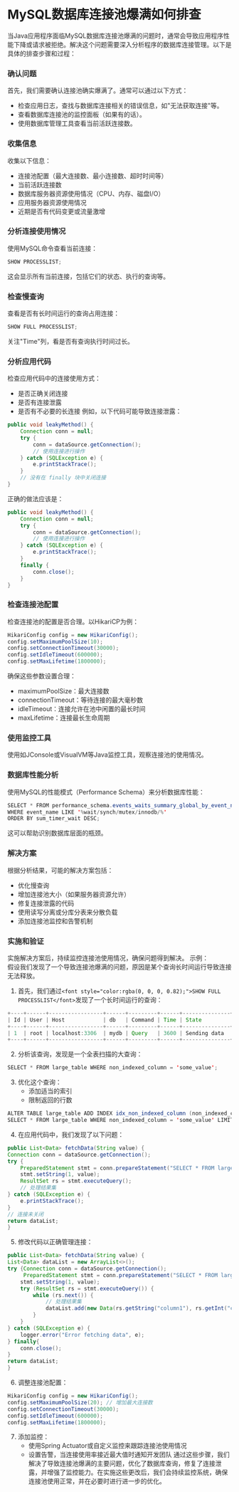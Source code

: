 # MySQL数据库连接池爆满如何排查
<font style="color:rgba(0, 0, 0, 0.82);">当Java应用程序面临MySQL数据库连接池爆满的问题时，通常会导致应用程序性能下降或请求被拒绝。解决这个问题需要深入分析程序的数据库连接管理。以下是具体的排查步骤和过程：</font>
### <font style="color:rgba(0, 0, 0, 0.82);">确认问题</font>
<font style="color:rgba(0, 0, 0, 0.82);">首先，我们需要确认连接池确实爆满了。通常可以通过以下方式：</font>
+ <font style="color:rgba(0, 0, 0, 0.82);">检查应用日志，查找与数据库连接相关的错误信息，如"无法获取连接"等。</font>
+ <font style="color:rgba(0, 0, 0, 0.82);">查看数据库连接池的监控面板（如果有的话）。</font>
+ <font style="color:rgba(0, 0, 0, 0.82);">使用数据库管理工具查看当前活跃连接数。</font>
### <font style="color:rgba(0, 0, 0, 0.82);">收集信息</font>
<font style="color:rgba(0, 0, 0, 0.82);">收集以下信息：</font>
+ <font style="color:rgba(0, 0, 0, 0.82);">连接池配置（最大连接数、最小连接数、超时时间等）</font>
+ <font style="color:rgba(0, 0, 0, 0.82);">当前活跃连接数</font>
+ <font style="color:rgba(0, 0, 0, 0.82);">数据库服务器资源使用情况（CPU、内存、磁盘I/O）</font>
+ <font style="color:rgba(0, 0, 0, 0.82);">应用服务器资源使用情况</font>
+ <font style="color:rgba(0, 0, 0, 0.82);">近期是否有代码变更或流量激增</font>
### <font style="color:rgba(0, 0, 0, 0.82);">分析连接使用情况</font>
<font style="color:rgba(0, 0, 0, 0.82);">使用MySQL命令查看当前连接：</font>
```java
SHOW PROCESSLIST;
```
<font style="color:rgba(0, 0, 0, 0.82);">这会显示所有当前连接，包括它们的状态、执行的查询等。</font>
### <font style="color:rgba(0, 0, 0, 0.82);">检查慢查询</font>
<font style="color:rgba(0, 0, 0, 0.82);">查看是否有长时间运行的查询占用连接：</font>
```java
SHOW FULL PROCESSLIST;
```
<font style="color:rgba(0, 0, 0, 0.82);">关注"Time"列，看是否有查询执行时间过长。</font>
### <font style="color:rgba(0, 0, 0, 0.82);">分析应用代码</font>
<font style="color:rgba(0, 0, 0, 0.82);">检查应用代码中的连接使用方式：</font>
+ <font style="color:rgba(0, 0, 0, 0.82);">是否正确关闭连接</font>
+ <font style="color:rgba(0, 0, 0, 0.82);">是否有连接泄露</font>
+ <font style="color:rgba(0, 0, 0, 0.82);">是否有不必要的长连接</font>
<font style="color:rgba(0, 0, 0, 0.82);">例如，以下代码可能导致连接泄露：</font>
```java
public void leakyMethod() {  
    Connection conn = null;  
    try {  
        conn = dataSource.getConnection();  
        // 使用连接进行操作  
    } catch (SQLException e) {  
        e.printStackTrace();  
    }  
    // 没有在 finally 块中关闭连接  
}
```
<font style="color:rgba(0, 0, 0, 0.82);">正确的做法应该是：</font>
```java
public void leakyMethod() {  
    Connection conn = null;  
    try {  
        conn = dataSource.getConnection();  
        // 使用连接进行操作  
    } catch (SQLException e) {  
        e.printStackTrace();  
    }  
    finally {
        conn.close();
    }
}
```
### <font style="color:rgba(0, 0, 0, 0.82);">检查连接池配置</font>
<font style="color:rgba(0, 0, 0, 0.82);">检查连接池的配置是否合理。以HikariCP为例：</font>
```java
HikariConfig config = new HikariConfig();  
config.setMaximumPoolSize(10);  
config.setConnectionTimeout(30000);  
config.setIdleTimeout(600000);  
config.setMaxLifetime(1800000);
```
<font style="color:rgba(0, 0, 0, 0.82);">确保这些参数设置合理：</font>
+ <font style="color:rgba(0, 0, 0, 0.82);">maximumPoolSize：最大连接数</font>
+ <font style="color:rgba(0, 0, 0, 0.82);">connectionTimeout：等待连接的最大毫秒数</font>
+ <font style="color:rgba(0, 0, 0, 0.82);">idleTimeout：连接允许在池中闲置的最长时间</font>
+ <font style="color:rgba(0, 0, 0, 0.82);">maxLifetime：连接最长生命周期</font>
### <font style="color:rgba(0, 0, 0, 0.82);">使用监控工具</font>
<font style="color:rgba(0, 0, 0, 0.82);">使用如JConsole或VisualVM等Java监控工具，观察连接池的使用情况。</font>
### <font style="color:rgba(0, 0, 0, 0.82);">数据库性能分析</font>
<font style="color:rgba(0, 0, 0, 0.82);">使用MySQL的性能模式（Performance Schema）来分析数据库性能：</font>
```java
SELECT * FROM performance_schema.events_waits_summary_global_by_event_name  
WHERE event_name LIKE '%wait/synch/mutex/innodb/%'  
ORDER BY sum_timer_wait DESC;
```
<font style="color:rgba(0, 0, 0, 0.82);">这可以帮助识别数据库层面的瓶颈。</font>
### <font style="color:rgba(0, 0, 0, 0.82);">解决方案</font>
<font style="color:rgba(0, 0, 0, 0.82);">根据分析结果，可能的解决方案包括：</font>
+ <font style="color:rgba(0, 0, 0, 0.82);">优化慢查询</font>
+ <font style="color:rgba(0, 0, 0, 0.82);">增加连接池大小（如果服务器资源允许）</font>
+ <font style="color:rgba(0, 0, 0, 0.82);">修复连接泄露的代码</font>
+ <font style="color:rgba(0, 0, 0, 0.82);">使用读写分离或分库分表来分散负载</font>
+ <font style="color:rgba(0, 0, 0, 0.82);">添加连接池监控和告警机制</font>
### <font style="color:rgba(0, 0, 0, 0.82);">实施和验证</font>
<font style="color:rgba(0, 0, 0, 0.82);">实施解决方案后，持续监控连接池使用情况，确保问题得到解决。</font>
<font style="color:rgba(0, 0, 0, 0.82);">示例：  
</font><font style="color:rgba(0, 0, 0, 0.82);">假设我们发现了一个导致连接池爆满的问题，原因是某个查询长时间运行导致连接无法释放。</font>
1. <font style="color:rgba(0, 0, 0, 0.82);">首先，我们通过</font>`<font style="color:rgba(0, 0, 0, 0.82);">SHOW FULL PROCESSLIST</font>`<font style="color:rgba(0, 0, 0, 0.82);">发现了一个长时间运行的查询：</font>
```java
+----+------+-----------------+------+---------+------+---------------+------------------+  
| Id | User | Host            | db   | Command | Time | State         | Info             |  
+----+------+-----------------+------+---------+------+---------------+------------------+  
| 1  | root | localhost:3306  | mydb | Query   | 3600 | Sending data  | SELECT * FROM ... |  
+----+------+-----------------+------+---------+------+---------------+------------------+
```
2. <font style="color:rgba(0, 0, 0, 0.82);">分析该查询，发现是一个全表扫描的大查询：</font>
```java
SELECT * FROM large_table WHERE non_indexed_column = 'some_value';
```
3. <font style="color:rgba(0, 0, 0, 0.82);">优化这个查询：</font>
    - <font style="color:rgba(0, 0, 0, 0.82);">添加适当的索引</font>
    - <font style="color:rgba(0, 0, 0, 0.82);">限制返回的行数</font>
```java
ALTER TABLE large_table ADD INDEX idx_non_indexed_column (non_indexed_column);  
SELECT * FROM large_table WHERE non_indexed_column = 'some_value' LIMIT 1000;
```
4. <font style="color:rgba(0, 0, 0, 0.82);">在应用代码中，我们发现了以下问题：</font>
```java
public List<Data> fetchData(String value) {  
Connection conn = dataSource.getConnection();  
try {  
    PreparedStatement stmt = conn.prepareStatement("SELECT * FROM large_table WHERE non_indexed_column = ?");  
    stmt.setString(1, value);  
    ResultSet rs = stmt.executeQuery();  
    // 处理结果集  
} catch (SQLException e) {  
    e.printStackTrace();  
}  
// 连接未关闭  
return dataList;  
}
```
5. <font style="color:rgba(0, 0, 0, 0.82);">修改代码以正确管理连接：</font>
```java
public List<Data> fetchData(String value) {  
List<Data> dataList = new ArrayList<>();  
try {Connection conn = dataSource.getConnection();  
     PreparedStatement stmt = conn.prepareStatement("SELECT * FROM large_table WHERE non_indexed_column = ? LIMIT 1000")) {  
    stmt.setString(1, value);  
    try (ResultSet rs = stmt.executeQuery()) {  
        while (rs.next()) {  
            // 处理结果集  
            dataList.add(new Data(rs.getString("column1"), rs.getInt("column2")));  
        }  
    }  
} catch (SQLException e) {  
    logger.error("Error fetching data", e);  
} finally{
    conn.close();
} 
return dataList;  
}
```
6. <font style="color:rgba(0, 0, 0, 0.82);">调整连接池配置：</font>
```java
HikariConfig config = new HikariConfig();  
config.setMaximumPoolSize(20); // 增加最大连接数  
config.setConnectionTimeout(30000);  
config.setIdleTimeout(600000);  
config.setMaxLifetime(1800000);
```
7. <font style="color:rgba(0, 0, 0, 0.82);">添加监控：</font>
    - <font style="color:rgba(0, 0, 0, 0.82);">使用Spring Actuator或自定义监控来跟踪连接池使用情况</font>
    - <font style="color:rgba(0, 0, 0, 0.82);">设置告警，当连接使用率接近最大值时通知开发团队</font>
<font style="color:rgba(0, 0, 0, 0.82);">通过这些步骤，我们解决了导致连接池爆满的主要问题，优化了数据库查询，修复了连接泄露，并增强了监控能力。在实施这些更改后，我们会持续监控系统，确保连接池使用正常，并在必要时进行进一步的优化。</font>

